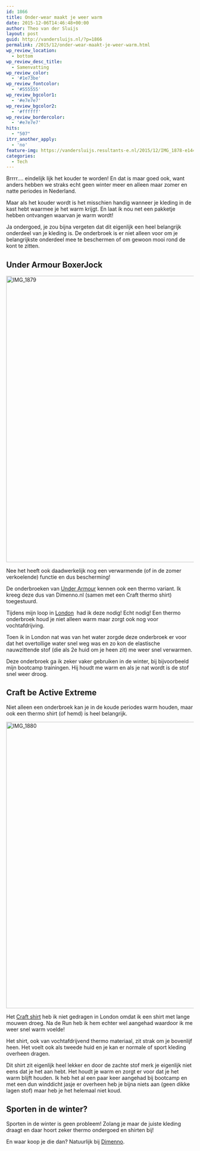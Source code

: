 ```yaml
---
id: 1866
title: Onder-wear maakt je weer warm
date: 2015-12-06T14:46:48+00:00
author: Theo van der Sluijs
layout: post
guid: http://vandersluijs.nl/?p=1866
permalink: /2015/12/onder-wear-maakt-je-weer-warm.html
wp_review_location:
  - bottom
wp_review_desc_title:
  - Samenvatting
wp_review_color:
  - '#1e73be'
wp_review_fontcolor:
  - '#555555'
wp_review_bgcolor1:
  - '#e7e7e7'
wp_review_bgcolor2:
  - '#ffffff'
wp_review_bordercolor:
  - '#e7e7e7'
hits:
  - "507"
itrr_another_apply:
  - 'no'
feature-img: https://vandersluijs.resultants-e.nl/2015/12/IMG_1878-e1449412367401.jpg
categories:
  - Tech
---
```

Brrrr&#8230;. eindelijk lijk het kouder te worden! En dat is maar goed ook, want anders hebben we straks echt geen winter meer en alleen maar zomer en natte periodes in Nederland.

Maar als het kouder wordt is het misschien handig wanneer je kleding in de kast hebt waarmee je het warm krijgt. En laat ik nou net een pakketje hebben ontvangen waarvan je warm wordt!<!--more-->

Ja ondergoed, je zou bijna vergeten dat dit eigenlijk een heel belangrijk onderdeel van je kleding is. De onderbroek is er niet alleen voor om je belangrijkste onderdeel mee te beschermen of om gewoon mooi rond de kont te zitten.

## Under Armour BoxerJock

<img class="aligncenter wp-image-1868 size-large" src="https://vandersluijs.resultants-e.nl/2015/12/IMG_1879-1024x768.jpg" alt="IMG_1879" width="1024" height="768" srcset="https://vandersluijs.resultants-e.nl/2015/12/IMG_1879-1024x768.jpg 1024w, https://vandersluijs.resultants-e.nl/2015/12/IMG_1879-300x225.jpg 300w, https://vandersluijs.resultants-e.nl/2015/12/IMG_1879-768x576.jpg 768w, https://vandersluijs.resultants-e.nl/2015/12/IMG_1879.jpg 1200w" sizes="(max-width: 767px) 89vw, (max-width: 1000px) 54vw, (max-width: 1071px) 543px, 580px" />

Nee het heeft ook daadwerkelijk nog een verwarmende (of in de zomer verkoelende) functie en dus bescherming!

De onderbroeken van <a href="https://www.dimenno.nl/merken/under-armour" target="_blank">Under Armour</a> kennen ook een thermo variant. Ik kreeg deze dus van Dimenno.nl (samen met een Craft thermo shirt) toegestuurd.

Tijdens mijn loop in <a href="http://40enfit.nl/survival-of-the-fittest-london/" target="_blank">London</a>  had ik deze nodig! Echt nodig! Een thermo onderbroek houd je niet alleen warm maar zorgt ook nog voor vochtafdrijving.

Toen ik in London nat was van het water zorgde deze onderbroek er voor dat het overtollige water snel weg was en zo kon de elastische nauwzittende stof (die als 2e huid om je heen zit) me weer snel verwarmen.

Deze onderbroek ga ik zeker vaker gebruiken in de winter, bij bijvoorbeeld mijn bootcamp trainingen. Hij houdt me warm en als je nat wordt is de stof snel weer droog.

## Craft be Active Extreme

Niet alleen een onderbroek kan je in de koude periodes warm houden, maar ook een thermo shirt (of hemd) is heel belangrijk.

<img class="aligncenter size-large wp-image-1869" src="https://vandersluijs.resultants-e.nl/2015/12/IMG_1880-1024x768.jpg" alt="IMG_1880" width="1024" height="768" srcset="https://vandersluijs.resultants-e.nl/2015/12/IMG_1880-1024x768.jpg 1024w, https://vandersluijs.resultants-e.nl/2015/12/IMG_1880-300x225.jpg 300w, https://vandersluijs.resultants-e.nl/2015/12/IMG_1880-768x576.jpg 768w, https://vandersluijs.resultants-e.nl/2015/12/IMG_1880.jpg 1200w" sizes="(max-width: 767px) 89vw, (max-width: 1000px) 54vw, (max-width: 1071px) 543px, 580px" />

Het <a href="https://www.dimenno.nl/merken/craft-thermo-ondergoed/sportondergoed" target="_blank">Craft shirt</a> heb ik niet gedragen in London omdat ik een shirt met lange mouwen droeg. Na de Run heb ik hem echter wel aangehad waardoor ik me weer snel warm voelde!

Het shirt, ook van vochtafdrijvend thermo materiaal, zit strak om je bovenlijf heen. Het voelt ook als tweede huid en je kan er normale of sport kleding overheen dragen.

Dit shirt zit eigenlijk heel lekker en door de zachte stof merk je eigenlijk niet eens dat je het aan hebt. Het houdt je warm en zorgt er voor dat je het warm blijft houden. Ik heb het al een paar keer aangehad bij bootcamp en met een dun winddicht jasje er overheen heb je bijna niets aan (geen dikke lagen stof) maar heb je het helemaal niet koud.

## Sporten in de winter?

Sporten in de winter is geen probleem! Zolang je maar de juiste kleding draagt en daar hoort zeker thermo ondergoed en shirten bij!

En waar koop je die dan? Natuurlijk bij <a href="https://www.dimenno.nl/thermo-ondergoed" target="_blank" rel="nofollow">Dimenno</a>.